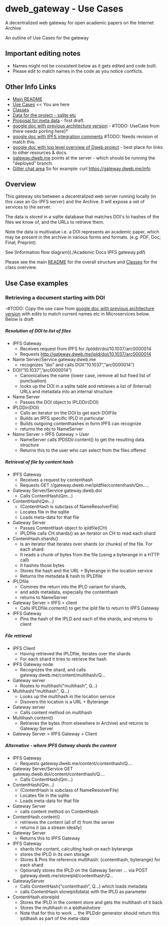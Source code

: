 # dweb_gateway - Use Cases
A decentralized web gateway for open academic papers on the Internet Archive

An outline of Use Cases for the gateway

## Important editing notes
* Names might not be consistent below as it gets edited and code built.
* Please edit to match names in the code as you notice conflicts.

## Other Info Links

* [Main README](./README.md)
* [Use Cases](./Usecases.md) << You are here
* [Classes](./Classes.md)
* [Data for the project - sqlite etc](https://archive.org/download/ia_papers_manifest_20170919)
* [Proposal for meta data](./MetaData.md) - first draft.
* [google doc with previous architecture version](https://docs.google.com/document/d/1FO6Tdjz7A1yi4ABcd8vDz4vofRDUOrKapi3sESavIcc/edit#) - #TODO: UseCase from there needs porting here}*
* [google doc with IPFS integration comments](https://docs.google.com/document/d/1kqETK1kmvbdgApCMQEfmajBdHzqiNTB-TSbJDePj0hM/edit#heading=h.roqqzmshx7ww) #TODO: Needs revision ot match this.
* [google doc with top level overview of Dweb project](https://docs.google.com/document/d/1-lI352gV_ma5ObAO02XwwyQHhqbC8GnAaysuxgR2dQo/edit) - best place for links to other resources & docs.
* [gateway.dweb.me](https://gateway.dweb.me) points at the server - which should be running the "deployed" branch. 
* [Gitter chat area](https://gitter.im/ArchiveExperiments/Lobby)
So for example: curl https://gateway.dweb.me/info

## Overview

This gateway sits between a decentralized web server running locally 
(in this case an Go-IPFS server) and the Archive. 
It will expose a set of services to the server. 

The data is stored in a sqlite database that matches DOI's to hashes of the files we know of, 
and the URLs to retrieve them. 

Note the data is multivalue i.e. a DOI represents an academic paper, which may be present in the archive in 
various forms and formats. (e.g. PDF, Doc; Final; Preprint). 

See [Information flow diagram](./Academic Docs IPFS gateway.pdf)

Please see the main [README](./README.md) for the overall structure and [Classes](./Classes.md) for the class overview.

## Use Case examples

### Retrieving a document starting with DOI


-#TODO: Copy the use case from [google doc with previous architecture version](https://docs.google.com/document/d/1FO6Tdjz7A1yi4ABcd8vDz4vofRDUOrKapi3sESavIcc/edit#)
with edits to match current names etc in Microservices below. Below is draft

##### Resolution of DOI to list of files
* IPFS Gateway 
    * Receives request from IPFS for /iplddir/doi/10.1037/arc0000014
    * Requests http://gateway.dweb.me/ipld/doi/10.1037/arc0000014
* Name Server/Service gateway.dweb.me 
    * recognizes “doi” and calls DOI(“10.1037”,”arc0000014”)
* DOI(“10.1037”,”arc0000014”)
    * Canonicalises the name  (lower case, remove all but fixed list of punctuation)
    * looks up the DOI in a sqlite table and retrieves a list of (Internal) URLs and metadata into an internal structure
* Name Server
    * Passes the DOI object to IPLDDir(DOI)
* IPLDDir(DOI)
    * Calls an iterator on the DOI to get each DOIFile
    * Builds an IPFS specific IPLD in particular
    * Builds outgoing contenthashes in form IPFS can recognize
    * returns the obj to NameServer
* Name Server > IPFS Gateway > User
    * NameServer calls IPDSDir.content() to get the resulting data structure
    * Returns this to the user who can select from the files offered

##### Retrieval of file by content hash
* IPFS Gateway
    * Receives a request by contenthash
    * Requests GET //gateway.dweb.me/ipldfile/contenthash/Qm.....
* Gateway Server/Service gateway.dweb.doi
    * Calls ContentHash(Qm...)
* ContentHash(Qm...)  
    * (ContentHash is subclass of NameResolverFile)
    * Locates file in the sqlite 
    * Loads meta-data for that file
* Gateway Server
    * Passes ContentHash object to ipldfile(CH)
    * IPLDfile calls CH.shards() as an iterator on CH to read each shard
* ContentHash.shards()
    * Is an iterator that iterates over shards (or chunks) of the file. For each shard:
    * It reads a chunk of bytes from the file (using a byterange in a HTTP call)
    * It hashes those bytes
    * Stores the hash and the URL + Byterange in the location service
    * Returns the metadata & hash to IPLDfile
* IPLDfile 
    * Comines the return into the IPLD variant for shards, 
    * and adds metadata, especially the contenthash 
    * returns to NameServer
* Gateway Server > IPFS > client
    * Calls IPLDfile.content() to get the ipld file to return to IPFS Gateway
* IPFS Gateway
    * Pins the hash of the IPLD and each of the shards, and returns to client

##### File retrieval
* iPFS Client
    * Having retrieved the IPLDfile, iterates over the shards
    * For each shard it tries to retrieve the hash
* IPFS Gateway node
    * Recognizes the shard, and calls gateway.dweb.me/content/multihash/Q...
* Gateway server
    * Routes to multihash("multihash", Q...)
* Multihash("multihash", Q...)
    * Looks up the multihash in the location service
    * Disovers the location is a URL + Byterange
* Gateway server 
    * Calls content method on multihash
* Multihash.content()
    * Retrieves the bytes (from elsewhere in Archive) and returns to Gateway Server
* Gateway Server > IPFS Gateway > Client

##### Alternative - where IPFS Gatway shards the content
* IPFS Gateway
    * Requests gateway.dweb.me/content/contenthash/Q....
* Gateway Server/Service GET gateway.dweb.doi/content/contenthash/Q....
    * Calls ContentHash(Qm...)
* ContentHash(Qm...)  
    * (ContentHash is subclass of NameResolverFile)
    * Locates file in the sqlite 
    * Loads meta-data for that file
* Gateway Server
    * calls content method on ContentHash
* ContentHash.content()
    * retrieves the content (all of it) from the server
    * returns it (as a stream ideally)
* Gateway Server
    * Returns this to IPFS Gateway
* IPFS Gateway 
    * shards the content, calculting hash on each byterange
    * stores the IPLD in its own storage
    * Stores & Pins the reference multihash: {contenthash, byterange} for each shard
    * Optionally stores the IPLD on the Gateway Server ... via POST gateway.dweb.me/storeipld/contenthash/Q...
* GatewayServer
    * Calls ContentHash("contenthash", Q...) which loads metadata
    * calls ContentHash.storeipld(data) with the IPLD as parameter
* ContentHash.storeipld
    * Stores the IPLD in the content store and gets the multihash of it back
    * Stores the multihash in a ipldhashstore 
    * Note that for this to work ... the IPLDdir generator should return this ipldhash as part of the meta-data
    